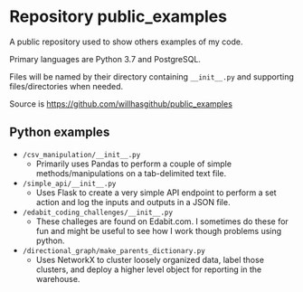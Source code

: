 # Repository public_examples
A public repository used to show others examples of my code.

Primary languages are Python 3.7 and PostgreSQL. 

Files will be named by their directory containing `__init__.py` and supporting files/directories when needed.

Source is https://github.com/willhasgithub/public_examples
## Python examples
- `/csv_manipulation/__init__.py`
    - Primarily uses Pandas to perform a couple of simple methods/manipulations on a tab-delimited text file.
- `/simple_api/__init__.py`
    - Uses Flask to create a very simple API endpoint to perform a set action and log the inputs and outputs in a JSON file.
- `/edabit_coding_challenges/__init__.py`
    - These challeges are found on Edabit.com. I sometimes do these for fun and might be useful to see how I work though problems using python.
- `/directional_graph/make_parents_dictionary.py`
    - Uses NetworkX to cluster loosely organized data, label those clusters, and deploy a higher level object for reporting in the warehouse.